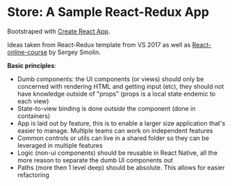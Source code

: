 # Store: A Sample React-Redux App

Bootstraped with [Create React App](https://github.com/facebook/create-react-app).

Ideas taken from React-Redux template from VS 2017 as well as [React-online-course](https://github.com/jsmegatools/React-online-course) by Sergey Smolin.

**Basic principles**:

* Dumb components: the UI components (or views) should only be concerned with rendering HTML and getting input (etc), they should not have knowledge outside of "props" (props is a local state endemic to each view)
* State-to-view binding is done *outside* the component (done in containers)
* App is laid out by feature, this is to enable a larger size application that's easier to manage. Multiple teams can work on independent features
* Common controls or utils can live in a shared folder so they can be leveraged in multiple features
* Logic (non-ui components) should be reusable in React Native, all the more reason to separate the dumb UI components out
* Paths (more then 1 level deep) should be absolute. This allows for easier refactoring
